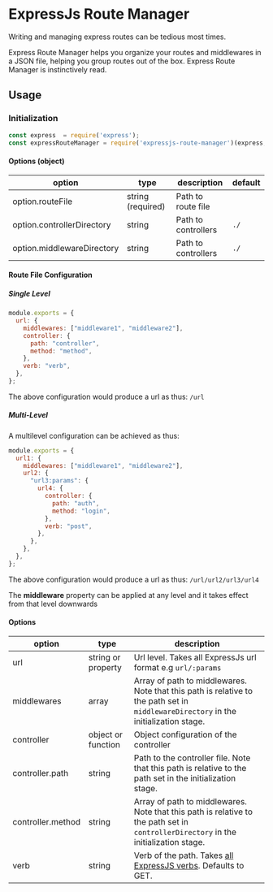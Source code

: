 ExpressJs Route Manager
=======================

Writing and managing express routes can be tedious most times.

Express Route Manager helps you organize your routes and middlewares
in a JSON file, helping you group routes out of the box. Express
Route Manager is instinctively read.

## Usage

### Initialization

```javascript
const express  = require('express');
const expressRouteManager = require('expressjs-route-manager')(express,option);
```

#### Options (object)

|        option              |         type      |     description     | default |
|----------------------------|-------------------|---------------------|---------|
| option.routeFile           | string (required) | Path to route file  |         |
| option.controllerDirectory | string            | Path to controllers | `./`    |
| option.middlewareDirectory | string            | Path to controllers | `./`    |

#### Route File Configuration

##### Single Level

```javascript
module.exports = {
  url: {
    middlewares: ["middleware1", "middleware2"],
    controller: {
      path: "controller",
      method: "method",
    },
    verb: "verb",
  },
};
```

The above configuration would produce a url as thus: `/url`

##### Multi-Level

A multilevel configuration can be achieved as thus:

```javascript
module.exports = {
  url1: {
    middlewares: ["middleware1", "middleware2"],
    url2: {
      "url3:params": {
        url4: {
          controller: {
            path: "auth",
            method: "login",
          },
          verb: "post",
        },
      },
    },
  },
};
```

The above configuration would produce a url as thus:
`/url/url2/url3/url4`

The **middleware** property can be applied at any level and it takes effect from that level downwards

#### Options

| option            | type               | description        |
|-------------------|--------------------|--------------------|
| url               | string or property | Url level. Takes all ExpressJs url format e.g `url/:params` |
| middlewares       | array              | Array of path to middlewares.  Note that this path is relative to the path set in `middlewareDirectory` in the initialization stage. |
| controller        | object or function | Object configuration of the controller |
| controller.path   | string             | Path to the controller file. Note that this path is relative to the path set in the initialization stage. |
| controller.method | string             | Array of path to middlewares.  Note that this path is relative to the path set in `controllerDirectory` in the initialization stage. |
| verb              | string             | Verb of the path. Takes [all ExpressJS verbs](https://expressjs.com/en/4x/api.html#app.METHOD). Defaults to GET. |
